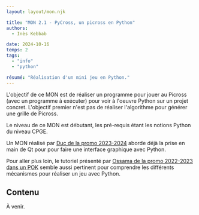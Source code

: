 ```yaml
---
layout: layout/mon.njk

title: "MON 2.1 - PyCross, un picross en Python"
authors:
  - Inès Kebbab

date: 2024-10-16
temps: 2
tags:
  - "info"
  - "python"

résumé: "Réalisation d'un mini jeu en Python."
---
```


L'objectif de ce MON est de réaliser un programme pour jouer au Picross (avec un programme à exécuter) pour voir à l'oeuvre Python sur un projet concret. L'objectif premier n'est pas de réaliser l'algorithme pour générer une grille de Picross.

Le niveau de ce MON est débutant, les pré-requis étant les notions Python du niveau CPGE.

Un MON réalisé par [Duc de la promo 2023-2024](src/promos/2023-2024/Dang-Vu-Duc/mon/temps-1.1/) aborde déjà la prise en main de Qt pour pour faire une interface graphique avec Python.

Pour aller plus loin, le tutoriel présenté par [Ossama de la promo 2022-2023 dans un POK](src/promos/2022-2023/Abdane-Ossama/pok/pok-temps3/) semble aussi pertinent pour comprendre les différents mécanismes pour réaliser un jeu avec Python.


## Contenu

À venir.